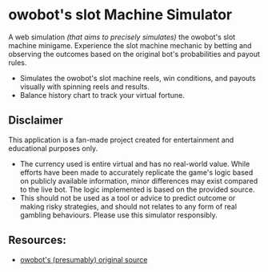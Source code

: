 # owobot's slot Machine Simulator

A web simulation *(that aims to precisely simulates)* the owobot's slot machine minigame. Experience the slot machine mechanic by betting and observing the outcomes based on the original bot's probabilities and payout rules. 

* Simulates the owobot's slot machine reels, win conditions, and payouts visually with spinning reels and results.
* Balance history chart to track your virtual fortune.

## Disclaimer

This application is a fan-made project created for entertainment and educational purposes only.
- The currency used is entire virtual and has no real-world value.  While efforts have been made to accurately replicate the game's logic based on publicly available information, minor differences may exist compared to the live bot. The logic implemented is based on the provided source.
- This should not be used as a tool or advice to predict outcome or making risky strategies, and should not relates to any form of real gambling behaviours.
Please use this simulator responsibly. 

## Resources:
- [owobot's (presumably) original source](https://github.com/ChristopherBThai/Discord-OwO-Bot/blob/master/src/commands/commandList/gamble/slots.js)
